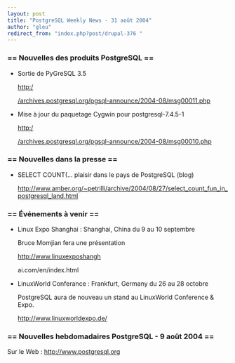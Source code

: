 ```yaml
---
layout: post
title: "PostgreSQL Weekly News - 31 août 2004"
author: "gleu"
redirect_from: "index.php?post/drupal-376 "
---
```




<h3>== Nouvelles des produits PostgreSQL ==</h3>

<ul>

<li>Sortie de PyGreSQL 3.5<br />

<a href="http://archives.postgresql.org/pgsql-announce/2004-08/msg00011.php">http:/

/archives.postgresql.org/pgsql-announce/2004-08/msg00011.php</a></li>

<li>Mise à jour du paquetage Cygwin pour postgresql-7.4.5-1<br />

<a href="http://archives.postgresql.org/pgsql-announce/2004-08/msg00010.php">http:/

/archives.postgresql.org/pgsql-announce/2004-08/msg00010.php</a></li>

</ul>

<h3>== Nouvelles dans la presse ==</h3>

<ul>

<li>SELECT COUNT(... plaisir dans le pays de PostgreSQL (blog)<br />

<a href="http://www.amber.org/%7Epetrilli/archive/2004/08/27/select_count_fun_in_post%0Agresql_land.html">http://www.amber.org/~petrilli/archive/2004/08/27/select_count_fun_in_postgresql_land.html</a>

</li>

</ul>

<h3>== Événements à venir ==</h3>

<ul>

<li>Linux Expo Shanghai&nbsp;: Shanghai, China du 9 au 10 septembre<br />

Bruce Momjian fera une présentation<br />

<a href="http://www.linuxexposhanghai.com/en/index.html">http://www.linuxexposhangh

ai.com/en/index.html</a></li>

<li>LinuxWorld Conferance&nbsp;: Frankfurt, Germany du 26 au 28 octobre<br />

PostgreSQL aura de nouveau un stand au LinuxWorld Conference &amp; Expo.

<a href="http://www.linuxworldexpo.de/">http://www.linuxworldexpo.de/</a></li>

</ul>

<h3>== Nouvelles hebdomadaires PostgreSQL - 9 août 2004 ==</h3>

<p>Sur le Web&nbsp;: <a href="http://www.postgresql.org">http://www.postgresql.org</a></p>